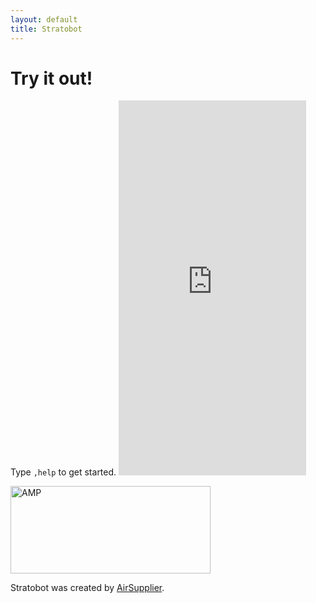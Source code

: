 ```yaml
---
layout: default
title: Stratobot
---
```


# Try it out!
Type `,help` to get started.
<amp-iframe class="rounded" src="https://e.widgetbot.io/channels/562556870741590036/807840721943658527" height="600" frameborder="0" sandbox="allow-scripts allow-same-origin allow-popups allow-forms"><noscript><iframe class="rounded" src="https://e.widgetbot.io/channels/562556870741590036/807840721943658527" height="600" frameborder="0" sandbox="allow-scripts allow-same-origin allow-popups allow-forms"></iframe></noscript></amp-iframe>

<a href="https://discord.gg/kz2ab6RRuk" target="_blank" rel="noopener"><amp-img class="rounded" src="https://discordapp.com/api/guilds/562556870741590036/embed.png?style=banner3" alt="Discord" layout="fixed" height="140" width="320"><noscript><img class="rounded" src="https://discordapp.com/api/guilds/562556870741590036/embed.png?style=banner3" width="320" height="140" alt="AMP"></noscript></amp-img></a>



Stratobot was created by [AirSupplier](https://airsupplier.github.io).

